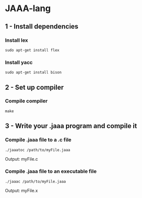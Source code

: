 # JAAA-lang

## 1 - Install dependencies

### Install lex
```
sudo apt-get install flex
```

### Install yacc
```
sudo apt-get install bison
```
## 2 - Set up compiler

### Compile compiler
```
make
```

## 3 - Write your .jaaa program and compile it

### Compile .jaaa file to a .c file
```
./jaaatoc /path/to/myFile.jaaa
```
Output: myFile.c

### Compile .jaaa file to an executable file
```
./jaaac /path/to/myFile.jaaa
```
Output: myFile.x
